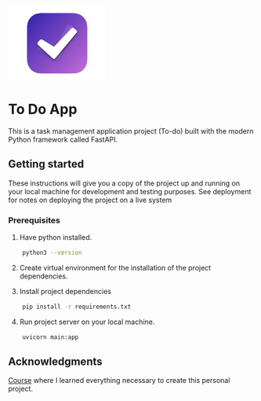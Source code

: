 <img src="static/app-icon.png" width=200>
<h1 text-align=center>To Do App</h1>
This is a task management application project (To-do) built with the modern Python framework called FastAPI.

## Getting started

These instructions will give you a copy of the project up and running on your local machine for development and testing purposes. See deployment for notes on deploying the project on a live system

### Prerequisites
1. Have python installed.
  
  ```bash
      python3 --version
  ```

2. Create virtual environment for the installation of the project dependencies.

3. Install project dependencies
  ```bash
      pip install -r requirements.txt
  ```

4. Run project server on your local machine.
  ```bash
      uvicorn main:app 
  ```

## Acknowledgments
<a href="https://www.udemy.com/course/fastapi-the-complete-course/" target="_blank">Course</a> where I learned everything necessary to create this personal project.



